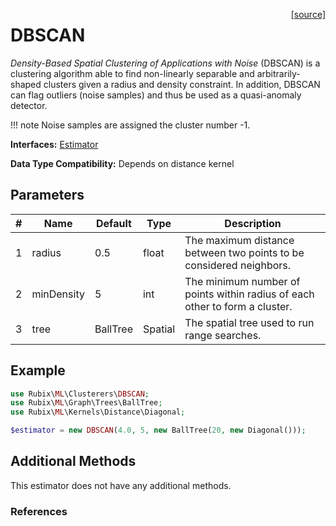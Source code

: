 <span style="float:right;"><a href="https://github.com/RubixML/ML/blob/master/src/Clusterers/DBSCAN.php">[source]</a></span>

# DBSCAN
*Density-Based Spatial Clustering of Applications with Noise* (DBSCAN) is a clustering algorithm able to find non-linearly separable and arbitrarily-shaped clusters given a radius and density constraint. In addition, DBSCAN can flag outliers (noise samples) and thus be used as a quasi-anomaly detector.

!!! note
    Noise samples are assigned the cluster number -1.

**Interfaces:** [Estimator](../estimator.md)

**Data Type Compatibility:** Depends on distance kernel

## Parameters
| # | Name | Default | Type | Description |
|---|---|---|---|---|
| 1 | radius | 0.5 | float | The maximum distance between two points to be considered neighbors. |
| 2 | minDensity | 5 | int | The minimum number of points within radius of each other to form a cluster. |
| 3 | tree | BallTree | Spatial | The spatial tree used to run range searches. |

## Example
```php
use Rubix\ML\Clusterers\DBSCAN;
use Rubix\ML\Graph\Trees\BallTree;
use Rubix\ML\Kernels\Distance\Diagonal;

$estimator = new DBSCAN(4.0, 5, new BallTree(20, new Diagonal()));
```

## Additional Methods
This estimator does not have any additional methods.

### References
[^1]: M. Ester et al. (1996). A Density-Based Algorithm for Discovering Clusters.